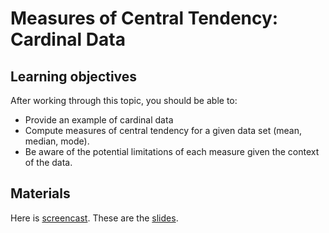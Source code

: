 # Measures of Central Tendency: Cardinal Data

## Learning objectives

After working through this topic, you should be able to:

- Provide an example of cardinal data
- Compute measures of central tendency for a given data set (mean, median, mode).
- Be aware of the potential limitations of each measure given the context of the data.

## Materials

Here is
[screencast](https://electure.uni-bonn.de/static/mh_default_org/engage-player/xxx).
These are the [slides](descriptive_statistics-central_tendency_cardinal_data.pdf).
